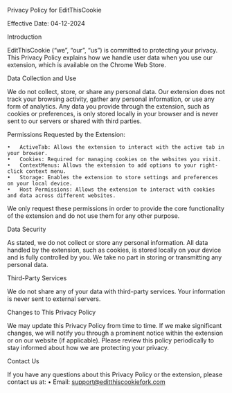Privacy Policy for EditThisCookie

Effective Date: 04-12-2024

Introduction

EditThisCookie (“we”, “our”, “us”) is committed to protecting your privacy. This Privacy Policy explains how we handle user data when you use our extension, which is available on the Chrome Web Store.

Data Collection and Use

We do not collect, store, or share any personal data. Our extension does not track your browsing activity, gather any personal information, or use any form of analytics. Any data you provide through the extension, such as cookies or preferences, is only stored locally in your browser and is never sent to our servers or shared with third parties.

Permissions Requested by the Extension:

	•	ActiveTab: Allows the extension to interact with the active tab in your browser.
	•	Cookies: Required for managing cookies on the websites you visit.
	•	ContextMenus: Allows the extension to add options to your right-click context menu.
	•	Storage: Enables the extension to store settings and preferences on your local device.
	•	Host Permissions: Allows the extension to interact with cookies and data across different websites.

We only request these permissions in order to provide the core functionality of the extension and do not use them for any other purpose.

Data Security

As stated, we do not collect or store any personal information. All data handled by the extension, such as cookies, is stored locally on your device and is fully controlled by you. We take no part in storing or transmitting any personal data.

Third-Party Services

We do not share any of your data with third-party services. Your information is never sent to external servers.

Changes to This Privacy Policy

We may update this Privacy Policy from time to time. If we make significant changes, we will notify you through a prominent notice within the extension or on our website (if applicable). Please review this policy periodically to stay informed about how we are protecting your privacy.

Contact Us

If you have any questions about this Privacy Policy or the extension, please contact us at:
	•	Email: support@editthiscookiefork.com
